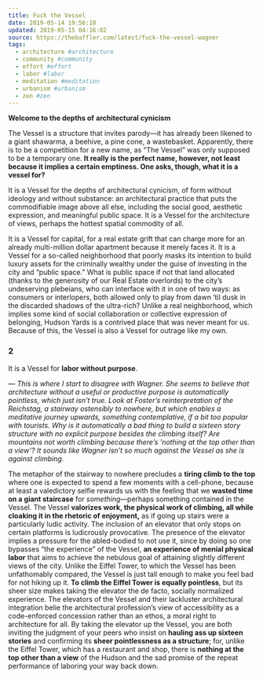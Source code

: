 ```yaml
---
title: Fuck the Vessel
date: 2019-05-14 19:56:18
updated: 2019-05-15 04:16:02
source: https://thebaffler.com/latest/fuck-the-vessel-wagner
tags:
  - architecture #architecture
  - community #community
  - effort #effort
  - labor #labor
  - meditation #meditation
  - urbanism #urbanism
  - zen #zen
---
```

__Welcome to the depths of__ __architectural cynicism__

The Vessel is a structure that invites parody—it has already been likened to a giant shawarma, a beehive, a pine cone, a wastebasket. Apparently, there is to be a competition for a new name, as “The Vessel” was only supposed to be a temporary one. __It really is the perfect name, however, not least because it implies a certain emptiness. One asks, though, what it is a vessel for?__

It is a Vessel for the depths of architectural cynicism, of form without ideology and without substance: an architectural practice that puts the commodifiable image above all else, including the social good, aesthetic expression, and meaningful public space. It is a Vessel for the architecture of views, perhaps the hottest spatial commodity of all.

It is a Vessel for capital, for a real estate grift that can charge more for an already multi-million dollar apartment because it merely faces it. It is a Vessel for a so-called neighborhood that poorly masks its intention to build luxury assets for the criminally wealthy under the guise of investing in the city and “public space.” What is public space if not that land allocated (thanks to the generosity of our Real Estate overlords) to the city’s undeserving plebeians, who can interface with it in one of two ways: as consumers or interlopers, both allowed only to play from dawn ‘til dusk in the discarded shadows of the ultra-rich? Unlike a real neighborhood, which implies some kind of social collaboration or collective expression of belonging, Hudson Yards is a contrived place that was never meant for us. Because of this, the Vessel is also a Vessel for outrage like my own.

### 2

It is a Vessel for __labor without purpose__.

— *This is where I start to disagree with Wagner. She seems to believe that architecture without a useful or productive purpose is automatically pointless, which just isn’t true. Look at Foster’s reinterpretation of the Reichstag, a stairway ostensibly to nowhere, but which enables a meditative journey upwards, something contemplative, if a bit too popular with tourists. Why is it automatically a bad thing to build a sixteen story structure with no explicit purpose besides the climbing itself? Are mountains not worth climbing because there’s ’nothing at the top other than a view'? It sounds like Wagner isn’t so much against the Vessel as she is against climbing.*

The metaphor of the stairway to nowhere precludes a __tiring climb to the top__ where one is expected to spend a few moments with a cell-phone, because at least a valedictory selfie rewards us with the feeling that we __wasted time on a giant staircase__ for *something*—perhaps something contained in the Vessel. The Vessel __valorizes work, the physical work of climbing, all while cloaking it in the rhetoric of enjoyment,__ as if going up stairs were a particularly ludic activity. The inclusion of an elevator that only stops on certain platforms is ludicrously provocative. The presence of the elevator implies a pressure for the abled-bodied to not use it, since by doing so one bypasses “the experience” of the Vessel, __an experience of menial physical labor__ that aims to achieve the nebulous goal of attaining slightly different views of the city. Unlike the Eiffel Tower, to which the Vessel has been unfathomably compared, the Vessel is just tall enough to make you feel bad for not hiking up it. __To climb the Eiffel Tower is equally pointless__, but its sheer size makes taking the elevator the de facto, socially normalized experience. The elevators of the Vessel and their lackluster architectural integration belie the architectural profession’s view of accessibility as a code-enforced concession rather than an ethos, a moral right to architecture for all. By taking the elevator up the Vessel, you are both inviting the judgment of your peers who insist on __hauling ass up sixteen stories__ and confirming its __sheer pointlessness as a structure__; for, unlike the Eiffel Tower, which has a restaurant and shop, there is __nothing at the top other than a view__ of the Hudson and the sad promise of the repeat performance of laboring your way back down.